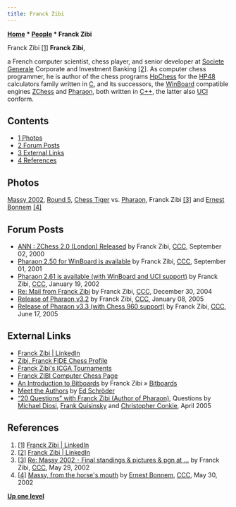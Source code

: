 ```yaml
---
title: Franck Zibi
---
```

**[Home](Home "Home") * [People](People "People") * Franck Zibi**

[](https://www.linkedin.com/in/franck-zibi-7631b16/) Franck Zibi <a id="cite-note-1" href="#cite-ref-1">[1]</a>
**Franck Zibi**,

a French computer scientist, chess player, and senior developer at [Societe Generale](https://en.wikipedia.org/wiki/Soci%C3%A9t%C3%A9_G%C3%A9n%C3%A9rale) Corporate and Investment Banking <a id="cite-note-2" href="#cite-ref-2">[2]</a>.
As computer chess programmer, he is author of the chess programs [HpChess](HpChess "HpChess") for the [HP48](https://en.wikipedia.org/wiki/HP-48_series) calculators family written in [C](C "C"), and its successors, the [WinBoard](WinBoard "WinBoard") compatible engines [ZChess](ZChess "ZChess") and [Pharaon](Pharaon "Pharaon"), both written in [C++](Cpp "Cpp"), the latter also [UCI](UCI "UCI") conform.

## Contents

- [1 Photos](#photos)
- [2 Forum Posts](#forum-posts)
- [3 External Links](#external-links)
- [4 References](#references)

## Photos

[](http://www.ludochess.com/trn_massy2002/tournoi.php3)
[Massy 2002](Massy_2002 "Massy 2002"), [Round 5](Massy_2002#timetrouble "Massy 2002"), [Chess Tiger](Chess_Tiger "Chess Tiger") vs. [Pharaon](Pharaon "Pharaon"), Franck Zibi <a id="cite-note-3" href="#cite-ref-3">[3]</a> and [Ernest Bonnem](index.php?title=Ernest_Bonnem&action=edit&redlink=1 "Ernest Bonnem (page does not exist)") <a id="cite-note-4" href="#cite-ref-4">[4]</a>

## Forum Posts

- [ANN : ZChess 2.0 (London) Released](https://www.stmintz.com/ccc/index.php?id=127888) by Franck Zibi, [CCC](CCC "CCC"), September 02, 2000
- [Pharaon 2.50 for WinBoard is available](https://www.stmintz.com/ccc/index.php?id=186734) by Franck Zibi, [CCC](CCC "CCC"), September 01, 2001
- [Pharaon 2.61 is available (with WinBoard and UCI support)](https://www.stmintz.com/ccc/index.php?id=208406) by Franck Zibi, [CCC](CCC "CCC"), January 19, 2002
- [Re: Mail from Franck Zibi](https://www.stmintz.com/ccc/index.php?id=403314) by Franck Zibi, [CCC](CCC "CCC"), December 30, 2004
- [Release of Pharaon v3.2](https://www.stmintz.com/ccc/index.php?id=404644) by Franck Zibi, [CCC](CCC "CCC"), January 08, 2005
- [Release of Pharaon v3.3 (with Chess 960 support)](https://www.stmintz.com/ccc/index.php?id=431772) by Franck Zibi, [CCC](CCC "CCC"), June 17, 2005

## External Links

- [Franck Zibi | LinkedIn](https://www.linkedin.com/in/franck-zibi-7631b16/)
- [Zibi, Franck FIDE Chess Profile](http://ratings.fide.com/card.phtml?event=650650)
- [Franck Zibi's ICGA Tournaments](https://www.game-ai-forum.org/icga-tournaments/person.php?id=135)
- [Franck ZIBI Computer Chess Page](http://www.fzibi.com/cchessus.htm)
- [An Introduction to Bitboards](http://www.fzibi.com/cchess/bitboards.htm) by Franck Zibi » [Bitboards](Bitboards "Bitboards")
- [Meet the Authors](http://www.rebel.nl/authors.htm) by [Ed Schröder](Ed_Schroder "Ed Schroder")
- [“20 Questions” with Franck Zibi (Author of Pharaon)](http://www.fzibi.com/pharaon/exactachess.htm), Questions by [Michael Diosi](index.php?title=Michael_Diosi&action=edit&redlink=1 "Michael Diosi (page does not exist)"), [Frank Quisinsky](Frank_Quisinsky "Frank Quisinsky") and [Christopher Conkie](index.php?title=Christopher_Conkie&action=edit&redlink=1 "Christopher Conkie (page does not exist)"), April 2005

## References

1. <a id="cite-ref-1" href="#cite-note-1">[1]</a> [Franck Zibi | LinkedIn](https://www.linkedin.com/in/franck-zibi-7631b16/)
1. <a id="cite-ref-2" href="#cite-note-2">[2]</a> [Franck Zibi | LinkedIn](https://www.linkedin.com/in/franck-zibi-7631b16/)
1. <a id="cite-ref-3" href="#cite-note-3">[3]</a> [Re: Massy 2002 - Final standings & pictures & pgn at ...](https://www.stmintz.com/ccc/index.php?id=232663) by Franck Zibi, [CCC](CCC "CCC"), May 29, 2002
1. <a id="cite-ref-4" href="#cite-note-4">[4]</a> [Massy, from the horse's mouth](https://www.stmintz.com/ccc/index.php?id=232907) by [Ernest Bonnem](index.php?title=Ernest_Bonnem&action=edit&redlink=1 "Ernest Bonnem (page does not exist)"), [CCC](CCC "CCC"), May 30, 2002

**[Up one level](People "People")**

